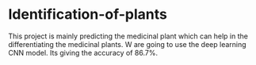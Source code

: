 # Identification-of-plants
This project is mainly predicting the medicinal plant which can help in the differentiating the medicinal plants. W are going to use the deep learning CNN model. Its giving the accuracy of 86.7%.
